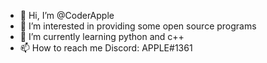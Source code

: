 - 👋 Hi, I’m @CoderApple
- 👀 I’m interested in providing some open source programs
- 🌱 I’m currently learning python and c++
- 📫 How to reach me Discord: APPLE#1361

<!---
CoderApple/CoderApple is a ✨ special ✨ repository because its `README.md` (this file) appears on your GitHub profile.
You can click the Preview link to take a look at your changes.
--->
